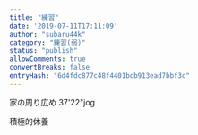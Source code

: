 ```yaml
---
title: "練習"
date: '2019-07-11T17:11:09'
author: "subaru44k"
category: "練習(弱)"
status: "publish"
allowComments: true
convertBreaks: false
entryHash: "6d4fdc877c48f4401bcb913ead7bbf3c"
---
```

家の周り広め
37'22"jog

積極的休養

